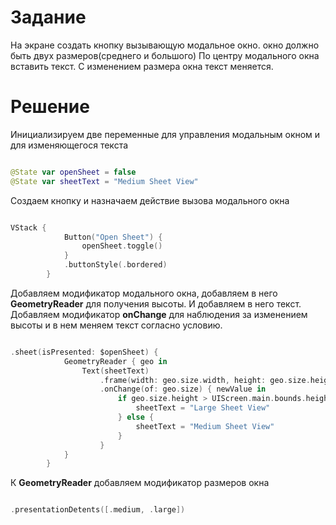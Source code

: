 # Задание 

На экране создать кнопку вызывающую модальное окно. окно должно быть двух размеров(среднего и большого) 
По центру модального окна вставить текст. С изменением размера окна текст меняется.

# Решение 

Инициализируем две переменные для управления модальным окном и для изменяющегося текста

```swift

@State var openSheet = false
@State var sheetText = "Medium Sheet View"

```
Создаем кнопку и назначаем действие вызова модального окна

```swift

VStack {
            Button("Open Sheet") {
                openSheet.toggle()
            }
            .buttonStyle(.bordered)
        }

```

Добавляем модификатор модального окна, добавляем в него **GeometryReader** для получения высоты. И добавляем в него текст.
Добавляем модификатор **onChange** для наблюдения за изменением высоты и в нем меняем текст согласно условию.

```swift

.sheet(isPresented: $openSheet) {
            GeometryReader { geo in
                Text(sheetText)
                    .frame(width: geo.size.width, height: geo.size.height, alignment: .center)
                    .onChange(of: geo.size) { newValue in
                        if geo.size.height > UIScreen.main.bounds.height / 2 {
                            sheetText = "Large Sheet View"
                        } else {
                            sheetText = "Medium Sheet View"
                        }
                    }
            }
        }
```
К **GeometryReader** добавляем модификатор размеров окна

```swift

.presentationDetents([.medium, .large])

```